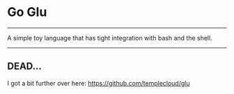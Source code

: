 # Go Glu

---

A simple toy language that has tight integration with bash and the shell.

---

## DEAD...

I got a bit further over here: https://github.com/templecloud/glu
